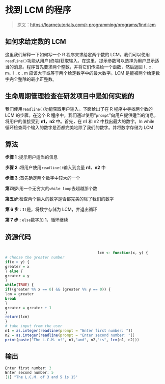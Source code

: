 # 找到 LCM 的程序

> 原文：<https://learnetutorials.com/r-programming/programs/find-lcm>

## 如何求给定数的 LCM

这里我们解释一下如何写一个 R 程序来求给定两个数的 LCM。我们可以使用`readline()`功能从用户(终端)获取输入。在这里，提示参数可以选择为用户显示适当的消息。程序首先要求两个整数，并将它们传递给一个函数，然后返回 l . c . m。l . c . m 应该大于或等于两个给定数字中的最大数字。LCM 是能被两个给定数字完全整除的最小正整数。

## 生命周期管理检查在研发项目中是如何实施的

我们使用`readline()`功能获取用户输入。下面给出了在 R 程序中寻找两个数的 LCM 的步骤。在这个 R 程序中，我们通过使用“`prompt`”向用户提供适当的消息，将用户的值接受到 **n1，n2** 中。首先，在 n1 和 n2 中找出最大的数字。In while 循环检查两个输入的数字是否都完美地除了我们的数字。并将数字存储为 LCM

## 算法

**步骤 1** :提示用户适当的信息

**步骤 2** :将用户使用`readline()`输入到变量 **n1、n2** 中

**步骤 3** :首先确定两个数字中较大的一个

**第四步**:用一个无穷大的`while loop`去超越那个数

**第五步**:检查两个输入的数字是否都完美的除了我们的数字

**第 6 步** : `If`是，将数字存储为 LCM，并退出循环

**第 7 步** : `else`数字加 1，循环继续

## 资源代码

```r

                                          lcm <- function(x, y) {
# choose the greater number
if(x > y) {
greater = x
} else {
greater = y
}
while(TRUE) {
if((greater %% x == 0) && (greater %% y == 0)) {
lcm = greater
break
}
greater = greater + 1
}
return(lcm)
}
# take input from the user
n1 = as.integer(readline(prompt = "Enter first number: "))
n2 = as.integer(readline(prompt = "Enter second number: "))
print(paste("The L.C.M. of", n1,"and", n2,"is", lcm(n1, n2)))

```

## 输出

```r
Enter first number: 3
Enter second number: 5
[1] "The L.C.M. of 3 and 5 is 15"
```